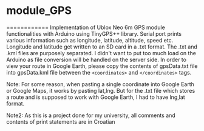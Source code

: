 # module_GPS
============
Implementation of Ublox Neo 6m GPS module functionalities with Arduino using TinyGPS++ library. Serial port prints various information such as longitude, latitude, altitude, speed etc. Longitude and latitude get written to an SD card in a .txt format. The .txt and .kml files are purposely separated. I didn't want to put too much load on the Arduino as file conversion will be handled on the server side.
In order to view your route in Google Earth, please copy the contents of gpsData.txt file into gpsData.kml file between the ```<coordinates>``` and ```</coordinates>``` tags.

Note: For some reason, when pasting a single coordinate into Google Earth or Google Maps, it works by pasting lat,lng. But for the .txt file which stores a route and is supposed to work with Google Earth, I had to have lng,lat format.

Note2: As this is a project done for my university, all comments and contents of print statements are in Croatian
